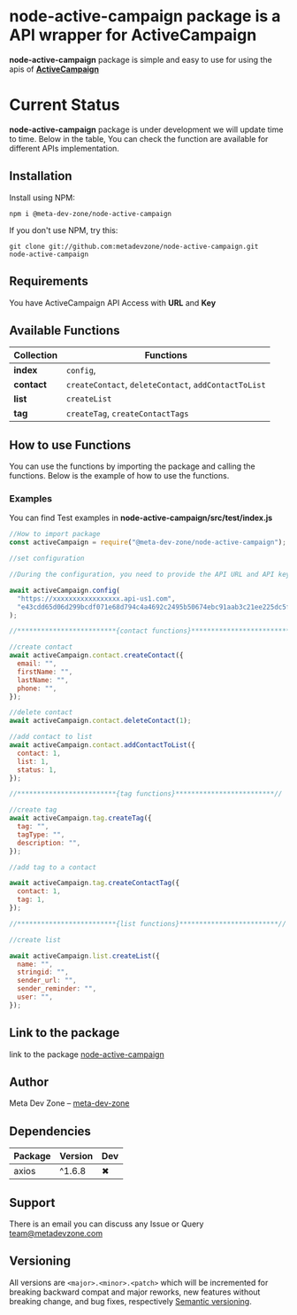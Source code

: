 # node-active-campaign package is a API wrapper for ActiveCampaign

**node-active-campaign** package is simple and easy to use for using the apis of **[ActiveCampaign](https://www.activecampaign.com/)**

# Current Status

**node-active-campaign** package is under development we will update time to time. Below in the table, You can check the function are available for different APIs implementation.

## Installation

Install using NPM:

    npm i @meta-dev-zone/node-active-campaign

If you don't use NPM, try this:

    git clone git://github.com:metadevzone/node-active-campaign.git
    node-active-campaign

## Requirements

You have ActiveCampaign API Access with **URL** and **Key**

## Available Functions

| Collection  | Functions                                            |
| ----------- | ---------------------------------------------------- |
| **index**   | `config`,                                            |
| **contact** | `createContact`, `deleteContact`, `addContactToList` |
| **list**    | `createList`                                         |
| **tag**     | `createTag`, `createContactTags`                     |

## How to use Functions

You can use the functions by importing the package and calling the functions. Below is the example of how to use the functions.

### Examples

You can find Test examples in
**node-active-campaign/src/test/index.js**

```javascript
//How to import package
const activeCampaign = require("@meta-dev-zone/node-active-campaign");

//set configuration

//During the configuration, you need to provide the API URL and API key. You can get the API URL and API key from your ActiveCampaign account. Here is an example of how to set the configuration:

await activeCampaign.config(
  "https://xxxxxxxxxxxxxxxxx.api-us1.com",
  "e43cdd65d06d299bcdf071e68d794c4a4692c2495b50674ebc91aab3c21ee225dc5f54de"
);

//*************************{contact functions}*************************//

//create contact
await activeCampaign.contact.createContact({
  email: "",
  firstName: "",
  lastName: "",
  phone: "",
});

//delete contact
await activeCampaign.contact.deleteContact(1);

//add contact to list
await activeCampaign.contact.addContactToList({
  contact: 1,
  list: 1,
  status: 1,
});

//*************************{tag functions}*************************//

//create tag
await activeCampaign.tag.createTag({
  tag: "",
  tagType: "",
  description: "",
});

//add tag to a contact

await activeCampaign.tag.createContactTag({
  contact: 1,
  tag: 1,
});

//*************************{list functions}*************************//

//create list

await activeCampaign.list.createList({
  name: "",
  stringid: "",
  sender_url: "",
  sender_reminder: "",
  user: "",
});
```

## Link to the package

link to the package [node-active-campaign](https://www.npmjs.com/package/@meta-dev-zone/node-active-campaign)

## Author

Meta Dev Zone – [meta-dev-zone](https://www.npmjs.com/~meta-dev-zone)

## Dependencies

| Package | Version | Dev |
| ------- | ------- | --- |
| axios   | ^1.6.8  | ✖   |

## Support

There is an email you can discuss any Issue or Query
[team@metadevzone.com](mailto:team@metadevzone.com)

## Versioning

All versions are `<major>.<minor>.<patch>` which will be incremented for
breaking backward compat and major reworks, new features without breaking
change, and bug fixes, respectively [Semantic
versioning](http://semver.org/).
